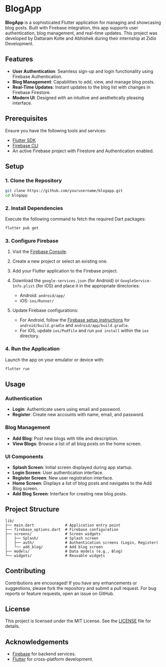 # BlogApp

**BlogApp** is a sophisticated Flutter application for managing and showcasing blog posts. Built with Firebase integration, this app supports user authentication, blog management, and real-time updates. This project was developed by Dattaram Kolte and Abhishek during their internship at Zidio Development.

## Features

- **User Authentication**: Seamless sign-up and login functionality using Firebase Authentication.
- **Blog Management**: Capabilities to add, view, and manage blog posts.
- **Real-Time Updates**: Instant updates to the blog list with changes in Firebase Firestore.
- **Modern UI**: Designed with an intuitive and aesthetically pleasing interface.

## Prerequisites

Ensure you have the following tools and services:

- [Flutter SDK](https://flutter.dev/docs/get-started/install)
- [Firebase CLI](https://firebase.google.com/docs/cli)
- An active Firebase project with Firestore and Authentication enabled.

## Setup

### 1. Clone the Repository

```bash
git clone https://github.com/yourusername/blogapp.git
cd blogapp
```

### 2. Install Dependencies

Execute the following command to fetch the required Dart packages:

```bash
flutter pub get
```

### 3. Configure Firebase

1. Visit the [Firebase Console](https://console.firebase.google.com/).
2. Create a new project or select an existing one.
3. Add your Flutter application to the Firebase project.
4. Download the `google-services.json` (for Android) or `GoogleService-Info.plist` (for iOS) and place it in the appropriate directories:
   - Android: `android/app/`
   - iOS: `ios/Runner/`

5. Update Firebase configurations:
   - For Android, follow the [Firebase setup instructions](https://firebase.google.com/docs/android/setup) for `android/build.gradle` and `android/app/build.gradle`.
   - For iOS, update `ios/Podfile` and run `pod install` within the `ios` directory.

### 4. Run the Application

Launch the app on your emulator or device with:

```bash
flutter run
```

## Usage

### Authentication

- **Login**: Authenticate users using email and password.
- **Register**: Create new accounts with name, email, and password.

### Blog Management

- **Add Blog**: Post new blogs with title and description.
- **View Blogs**: Browse a list of all blog posts on the home screen.

### UI Components

- **Splash Screen**: Initial screen displayed during app startup.
- **Login Screen**: User authentication interface.
- **Register Screen**: New user registration interface.
- **Home Screen**: Displays a list of blog posts and navigates to the Add Blog screen.
- **Add Blog Screen**: Interface for creating new blog posts.

## Project Structure

```
lib/
├── main.dart              # Application entry point
├── firebase_options.dart  # Firebase configuration
├── screens/               # Screen widgets
│   ├── Splash/            # Splash screen
│   ├── auth/              # Authentication screens (Login, Register)
│   └── add_blog/          # Add blog screen
├── models/                # Data models (e.g., Blog)
└── widgets/               # Reusable widgets
```

## Contributing

Contributions are encouraged! If you have any enhancements or suggestions, please fork the repository and submit a pull request. For bug reports or feature requests, open an issue on GitHub.

## License

This project is licensed under the MIT License. See the [LICENSE](LICENSE) file for details.

## Acknowledgements

- [Firebase](https://firebase.google.com/) for backend services.
- [Flutter](https://flutter.dev/) for cross-platform development.
  
